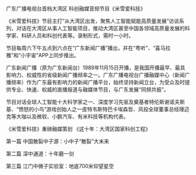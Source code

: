 广东广播电视台首档大湾区
科创融媒音频节目《米雪爱科技》

《米雪爱科技》节目主打“从大湾区出发，聚焦人工智能赋能高质量发展”访谈系列，对话在大湾区从事人工智能项目，推动大湾区甚至中国各领域高质量发展的科学家、科研人员和科创代表等。录制形式，需时一小时。

节目每周六下午五点到六点在“广东新闻广播”播出，并在“粤听”、“喜马拉雅”和“小宇宙”APP上同步推出。

广东新闻广播（原为广东新闻台）1989年11月15日开播，是我国开播最早、最具影响力、权威性的省级新闻广播频率之一。广东广播电视台广播融媒中心（新闻广播频率）作为广东最有影响力的新闻广播平台，始终坚持新闻立台，为受众及时提供专业、快速、权威的直播报道与融媒体节目，与广东发展“同频共振”。

节目对话全球人工智能十大科学家之一、深度学习先驱及奠基者特伦斯谢诺夫斯基、“愤怒的小鸟”游戏创始人之一皮特韦斯特巴卡埃森哲、风投全球董事总经理迈克等大咖以及微软、小鹏汽车、有米科技等机构代表。

《米雪爱科技》重磅融媒策划
《这十年：大湾区国家科创工程》

第一篇
中国散裂中子源：小中子“散裂”大未来

第二篇
深中通道：十年磨一剑

第三篇
江门中微子实验室：地底700米仰望星空
